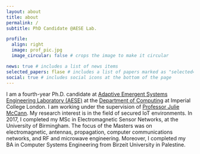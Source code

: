 ```yaml
---
layout: about
title: about
permalink: /
subtitle: PhD Candidate @AESE Lab.

profile:
  align: right
  image: prof_pic.jpg
  image_circular: false # crops the image to make it circular

news: true # includes a list of news items
selected_papers: flase # includes a list of papers marked as "selected={true}"
social: true # includes social icons at the bottom of the page
---
```


I am a fourth-year Ph.D. candidate at [Adaptive Emergent Systems Engineering Laboratory (AESE)](https://wp.doc.ic.ac.uk/aese/) at the [Department of Computing](https://www.imperial.ac.uk/computing/) at Imperial College London. I am working under the supervision of [Professor Julie McCann](https://www.imperial.ac.uk/people/j.mccann). My research interest is in the field of secured IoT environments. In 2017, I completed my MSc in Electromagnetic Sensor Networks, at the University of Birmingham. The focus of the Masters was on electromagnetic, antennas, propagation, computer communications networks, and RF and microwave engineering. Moreover, I completed my BA in Computer Systems Engineering from Birzeit University in Palestine.
